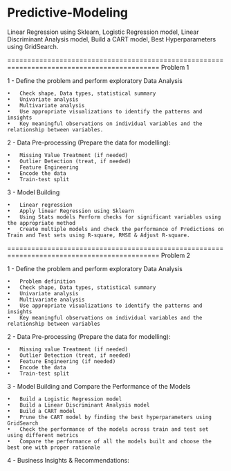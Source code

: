 # Predictive-Modeling
 Linear Regression using Sklearn, Logistic Regression model, Linear Discriminant Analysis model, Build a CART model, Best Hyperparameters using GridSearch.

============================================================================================
Problem 1 

 1 - Define the problem and perform exploratory Data Analysis 
    
    •	Check shape, Data types, statistical summary 
    •	Univariate analysis 
    •	Multivariate analysis 
    •	Use appropriate visualizations to identify the patterns and insights 
    •	Key meaningful observations on individual variables and the relationship between variables.

2 - Data Pre-processing (Prepare the data for modelling): 
  
    •	Missing Value Treatment (if needed) 
    •	Outlier Detection (treat, if needed) 
    •	Feature Engineering 
    •	Encode the data 
    •	Train-test split

3 - Model Building 

    •	Linear regression
    •	Apply linear Regression using Sklearn 
    •	Using Stats models Perform checks for significant variables using the appropriate method 
    •	Create multiple models and check the performance of Predictions on Train and Test sets using R-square, RMSE & Adjust R-square.

============================================================================================
Problem 2 

1 - Define the problem and perform exploratory Data Analysis 
   
    •	Problem definition 
    •	Check shape, Data types, statistical summary 
    •	Univariate analysis 
    •	Multivariate analysis 
    •	Use appropriate visualizations to identify the patterns and insights 
    •	Key meaningful observations on individual variables and the relationship between variables

2 - Data Pre-processing (Prepare the data for modelling): 

    •	Missing value Treatment (if needed) 
    •	Outlier Detection (treat, if needed) 
    •	Feature Engineering (if needed) 
    •	Encode the data 
    •	Train-test split

3 - Model Building and Compare the Performance of the Models

    •	Build a Logistic Regression model 
    •	Build a Linear Discriminant Analysis model 
    •	Build a CART model 
    •	Prune the CART model by finding the best hyperparameters using GridSearch 
    •	Check the performance of the models across train and test set using different metrics 
    •	Compare the performance of all the models built and choose the best one with proper rationale

4 - Business Insights & Recommendations: 


 
